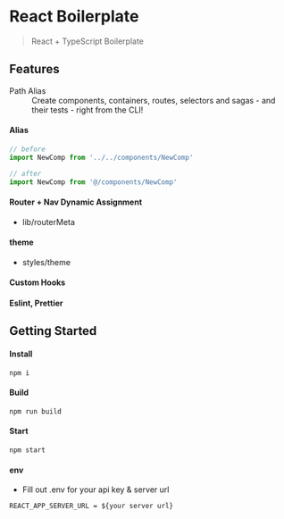 # React Boilerplate
> React + TypeScript Boilerplate

## Features

<dl>
  <dt>Path Alias</dt>
  <dd>Create components, containers, routes, selectors and sagas - and their tests - right from the CLI!</dd>

<dl>

#### Alias
```javascript
// before
import NewComp from '../../components/NewComp'

// after
import NewComp from '@/components/NewComp'
```

#### Router + Nav Dynamic Assignment 

- lib/routerMeta

#### theme

- styles/theme

#### Custom Hooks

#### Eslint, Prettier

## Getting Started

#### Install
```
npm i
```
#### Build
```
npm run build
```
#### Start
```
npm start
```
#### env

- Fill out .env for your api key & server url
```
REACT_APP_SERVER_URL = ${your server url}
```
